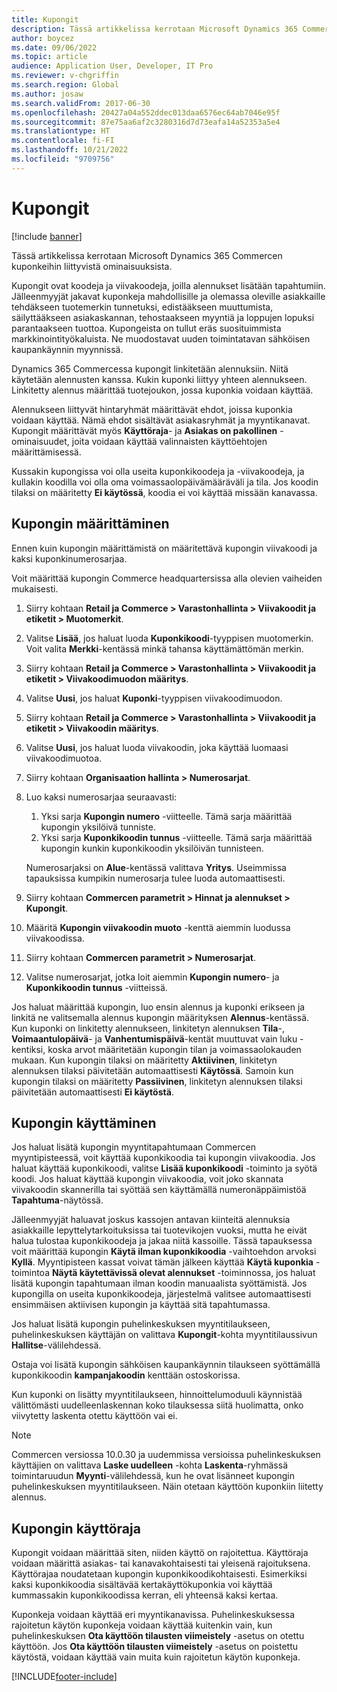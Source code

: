 ```yaml
---
title: Kupongit
description: Tässä artikkelissa kerrotaan Microsoft Dynamics 365 Commercen kuponkeihin liittyvistä ominaisuuksista.
author: boycez
ms.date: 09/06/2022
ms.topic: article
audience: Application User, Developer, IT Pro
ms.reviewer: v-chgriffin
ms.search.region: Global
ms.author: josaw
ms.search.validFrom: 2017-06-30
ms.openlocfilehash: 20427a04a552ddec013daa6576ec64ab7046e95f
ms.sourcegitcommit: 87e75aa6af2c3280316d7d73eafa14a52353a5e4
ms.translationtype: HT
ms.contentlocale: fi-FI
ms.lasthandoff: 10/21/2022
ms.locfileid: "9709756"
---
```

# <a name="coupons"></a>Kupongit

[!include [banner](../includes/banner.md)]

Tässä artikkelissa kerrotaan Microsoft Dynamics 365 Commercen kuponkeihin liittyvistä ominaisuuksista.

Kupongit ovat koodeja ja viivakoodeja, joilla alennukset lisätään tapahtumiin. Jälleenmyyjät jakavat kuponkeja mahdollisille ja olemassa oleville asiakkaille tehdäkseen tuotemerkin tunnetuksi, edistääkseen muuttumista, säilyttääkseen asiakaskannan, tehostaakseen myyntiä ja loppujen lopuksi parantaakseen tuottoa. Kupongeista on tullut eräs suosituimmista markkinointityökaluista. Ne muodostavat uuden toimintatavan sähköisen kaupankäynnin myynnissä.

Dynamics 365 Commercessa kupongit linkitetään alennuksiin. Niitä käytetään alennusten kanssa. Kukin kuponki liittyy yhteen alennukseen. Linkitetty alennus määrittää tuotejoukon, jossa kuponkia voidaan käyttää.

Alennukseen liittyvät hintaryhmät määrittävät ehdot, joissa kuponkia voidaan käyttää. Nämä ehdot sisältävät asiakasryhmät ja myyntikanavat. Kupongit määrittävät myös **Käyttöraja**- ja **Asiakas on pakollinen** -ominaisuudet, joita voidaan käyttää valinnaisten käyttöehtojen määrittämisessä.

Kussakin kupongissa voi olla useita kuponkikoodeja ja -viivakoodeja, ja kullakin koodilla voi olla oma voimassaolopäivämääräväli ja tila. Jos koodin tilaksi on määritetty **Ei käytössä**, koodia ei voi käyttää missään kanavassa.

## <a name="set-up-a-coupon"></a>Kupongin määrittäminen

Ennen kuin kupongin määrittämistä on määritettävä kupongin viivakoodi ja kaksi kuponkinumerosarjaa.

Voit määrittää kupongin Commerce headquartersissa alla olevien vaiheiden mukaisesti.

1. Siirry kohtaan **Retail ja Commerce \> Varastonhallinta \> Viivakoodit ja etiketit \> Muotomerkit**.
1. Valitse **Lisää**, jos haluat luoda **Kuponkikoodi**-tyyppisen muotomerkin. Voit valita **Merkki**-kentässä minkä tahansa käyttämättömän merkin.
1. Siirry kohtaan **Retail ja Commerce \> Varastonhallinta \> Viivakoodit ja etiketit \> Viivakoodimuodon määritys**.
1. Valitse **Uusi**, jos haluat **Kuponki**-tyyppisen viivakoodimuodon.
1. Siirry kohtaan **Retail ja Commerce \> Varastonhallinta \> Viivakoodit ja etiketit \> Viivakoodin määritys**.
1. Valitse **Uusi**, jos haluat luoda viivakoodin, joka käyttää luomaasi viivakoodimuotoa.
1. Siirry kohtaan **Organisaation hallinta \> Numerosarjat**.
1. Luo kaksi numerosarjaa seuraavasti:

    1. Yksi sarja **Kupongin numero** -viitteelle. Tämä sarja määrittää kupongin yksilöivä tunniste.
    1. Yksi sarja **Kuponkikoodin tunnus** -viitteelle. Tämä sarja määrittää kupongin kunkin kuponkikoodin yksilöivän tunnisteen.

    Numerosarjaksi on **Alue**-kentässä valittava **Yritys**. Useimmissa tapauksissa kumpikin numerosarja tulee luoda automaattisesti.

1. Siirry kohtaan **Commercen parametrit \> Hinnat ja alennukset \> Kupongit**.
1. Määritä **Kupongin viivakoodin muoto** -kenttä aiemmin luodussa viivakoodissa.
1. Siirry kohtaan **Commercen parametrit \> Numerosarjat**.
1. Valitse numerosarjat, jotka loit aiemmin **Kupongin numero**- ja **Kuponkikoodin tunnus** -viitteissä.

Jos haluat määrittää kupongin, luo ensin alennus ja kuponki erikseen ja linkitä ne valitsemalla alennus kupongin määrityksen **Alennus**-kentässä. Kun kuponki on linkitetty alennukseen, linkitetyn alennuksen **Tila**-, **Voimaantulopäivä**- ja **Vanhentumispäivä**-kentät muuttuvat vain luku -kentiksi, koska arvot määritetään kupongin tilan ja voimassaolokauden mukaan. Kun kupongin tilaksi on määritetty **Aktiivinen**, linkitetyn alennuksen tilaksi päivitetään automaattisesti **Käytössä**. Samoin kun kupongin tilaksi on määritetty **Passiivinen**, linkitetyn alennuksen tilaksi päivitetään automaattisesti **Ei käytöstä**.

## <a name="use-a-coupon"></a>Kupongin käyttäminen

Jos haluat lisätä kupongin myyntitapahtumaan Commercen myyntipisteessä, voit käyttää kuponkikoodia tai kupongin viivakoodia. Jos haluat käyttää kuponkikoodi, valitse **Lisää kuponkikoodi** -toiminto ja syötä koodi. Jos haluat käyttää kupongin viivakoodia, voit joko skannata viivakoodin skannerilla tai syöttää sen käyttämällä numeronäppäimistöä **Tapahtuma**-näytössä.

Jälleenmyyjät haluavat joskus kassojen antavan kiinteitä alennuksia asiakkaille lepyttelytarkoituksissa tai tuotevikojen vuoksi, mutta he eivät halua tulostaa kuponkikoodeja ja jakaa niitä kassoille. Tässä tapauksessa voit määrittää kupongin **Käytä ilman kuponkikoodia** -vaihtoehdon arvoksi **Kyllä**. Myyntipisteen kassat voivat tämän jälkeen käyttää **Käytä kuponkia** -toimintoa **Näytä käytettävissä olevat alennukset** -toiminnossa, jos haluat lisätä kupongin tapahtumaan ilman koodin manuaalista syöttämistä. Jos kupongilla on useita kuponkikoodeja, järjestelmä valitsee automaattisesti ensimmäisen aktiivisen kupongin ja käyttää sitä tapahtumassa.

Jos haluat lisätä kupongin puhelinkeskuksen myyntitilaukseen, puhelinkeskuksen käyttäjän on valittava **Kupongit**-kohta myyntitilaussivun **Hallitse**-välilehdessä.

Ostaja voi lisätä kupongin sähköisen kaupankäynnin tilaukseen syöttämällä kuponkikoodin **kampanjakoodin** kenttään ostoskorissa.

Kun kuponki on lisätty myyntitilaukseen, hinnoittelumoduuli käynnistää välittömästi uudelleenlaskennan koko tilauksessa siitä huolimatta, onko viivytetty laskenta otettu käyttöön vai ei.

> [!NOTE]
> Commercen versiossa 10.0.30 ja uudemmissa versioissa puhelinkeskuksen käyttäjien on valittava **Laske uudelleen** -kohta **Laskenta**-ryhmässä toimintaruudun **Myynti**-välilehdessä, kun he ovat lisänneet kupongin puhelinkeskuksen myyntitilaukseen. Näin otetaan käyttöön kuponkiin liitetty alennus.

## <a name="coupon-usage-limit"></a>Kupongin käyttöraja

Kupongit voidaan määrittää siten, niiden käyttö on rajoitettua. Käyttöraja voidaan määrittä asiakas- tai kanavakohtaisesti tai yleisenä rajoituksena. Käyttörajaa noudatetaan kupongin kuponkikoodikohtaisesti. Esimerkiksi kaksi kuponkikoodia sisältävää kertakäyttökuponkia voi käyttää kummassakin kuponkikoodissa kerran, eli yhteensä kaksi kertaa.

Kuponkeja voidaan käyttää eri myyntikanavissa. Puhelinkeskuksessa rajoitetun käytön kuponkeja voidaan käyttää kuitenkin vain, kun puhelinkeskuksen **Ota käyttöön tilausten viimeistely** -asetus on otettu käyttöön. Jos **Ota käyttöön tilausten viimeistely** -asetus on poistettu käytöstä, voidaan käyttää vain muita kuin rajoitetun käytön kuponkeja.

[!INCLUDE[footer-include](../includes/footer-banner.md)]
